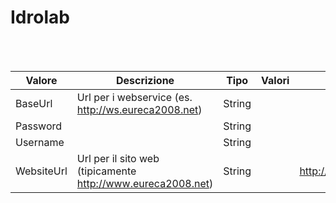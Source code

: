 # Idrolab

<br><br>

| Valore | Descrizione | Tipo | Valori | Valore di default |
| --- | --- | --- | --- | --- |
| BaseUrl | Url per i webservice (es. http://ws.eureca2008.net) | String | <ul> </ul>|  |
| Password |  | String | <ul> </ul>|  |
| Username |  | String | <ul> </ul>|  |
| WebsiteUrl | Url per il sito web (tipicamente http://www.eureca2008.net) | String | <ul> </ul>| http://www.eureca2008.net |

